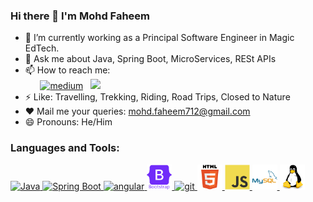### Hi there 👋 I'm Mohd Faheem

- 🔭 I’m currently working as a Principal Software Engineer in Magic EdTech.
- 💬 Ask me about Java, Spring Boot, MicroServices, RESt APIs 
- 📫 How to reach me: <br />
&nbsp;&nbsp;&nbsp;&nbsp;&nbsp;&nbsp;<a href="https://www.linkedin.com/in/mohdfaheem712/"><img alt="medium" src="https://img.shields.io/badge/LinkedIn-0077B5?style=for-the-badge&logo=linkedin&logoColor=white" /></a> 
&nbsp;&nbsp;![](https://komarev.com/ghpvc/?username=Mohdfaheem712)
- ⚡ Like: Travelling, Trekking, Riding, Road Trips, Closed to Nature
- :heart: Mail me your queries: mohd.faheem712@gmail.com
- 😄 Pronouns: He/Him
<h3 align="left">Languages and Tools:</h3>
<p align="left"> <a href="https://www.java.com" target="_blank" rel="noreferrer">
  <img src="https://www.vectorlogo.zone/logos/java/java-icon.svg" alt="Java" width="40" height="40"/>
</a>
<a href="https://spring.io/projects/spring-boot" target="_blank" rel="noreferrer">
  <img src="https://www.vectorlogo.zone/logos/springio/springio-icon.svg" alt="Spring Boot" width="40" height="40"/>
</a>
  <a href="https://angular.io" target="_blank" rel="noreferrer"> <img src="https://angular.io/assets/images/logos/angular/angular.svg" alt="angular" width="40" height="40"/> </a> <a href="https://getbootstrap.com" target="_blank" rel="noreferrer"> <img src="https://raw.githubusercontent.com/devicons/devicon/master/icons/bootstrap/bootstrap-plain-wordmark.svg" alt="bootstrap" width="40" height="40"/> </a> <a href="https://git-scm.com/" target="_blank" rel="noreferrer"> <img src="https://www.vectorlogo.zone/logos/git-scm/git-scm-icon.svg" alt="git" width="40" height="40"/> </a> <a href="https://www.w3.org/html/" target="_blank" rel="noreferrer"> <img src="https://raw.githubusercontent.com/devicons/devicon/master/icons/html5/html5-original-wordmark.svg" alt="html5" width="40" height="40"/> </a> <a href="https://developer.mozilla.org/en-US/docs/Web/JavaScript" target="_blank" rel="noreferrer"> <img src="https://raw.githubusercontent.com/devicons/devicon/master/icons/javascript/javascript-original.svg" alt="javascript" width="40" height="40"/> </a> <a href="https://www.mysql.com/" target="_blank" rel="noreferrer"> <img src="https://raw.githubusercontent.com/devicons/devicon/master/icons/mysql/mysql-original-wordmark.svg" alt="mysql" width="40" height="40"/> </a> <a href="https://www.linux.org/" target="_blank" rel="noreferrer"> <img src="https://raw.githubusercontent.com/devicons/devicon/master/icons/linux/linux-original.svg" alt="linux" width="40" height="40"/> </a> </p>


